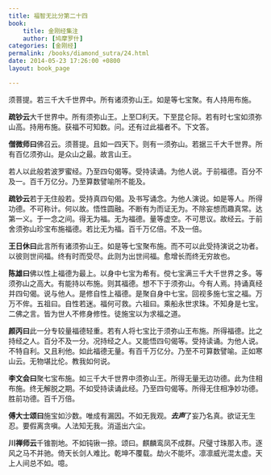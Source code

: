 ```yaml
---
title: 福智无比分第二十四
book:
    title: 金刚经集注
    author: [鸠摩罗什]
categories: [金刚经]
permalink: /books/diamond_sutra/24.html
date: 2014-05-23 17:26:00 +0800
layout: book_page

---
```


须菩提。若三千大千世界中。所有诸须弥山王。如是等七宝聚。有人持用布施。

**疏钞云**大千世界中。所有须弥山王。上至□利天。下至昆仑际。若有时七宝如须弥山高。持用布施。获福不可知数。问。还有过此福者不。下文答。

**僧微师曰**佛召云。须菩提。且如一四天下。则有一须弥山。若据三千大千世界。所有百亿须弥山。是众山之最。故言山王。

若人以此般若波罗蜜经。乃至四句偈等。受持读诵。为他人说。于前福德。百分不及一。百千万亿分。乃至算数譬喻所不能及。

**疏钞云**若于无住般若。受持真四句偈。及书写诵念。为他人演说。如是等人。所得功德。不可称计。何以故。悟性圆融。不断有为而证无为。不除妄想而趣真常。达第一义。于一念之间。得无为福。无为福德。量等虚空。不可思议。故经云。于前舍须弥山珍宝布施福德。若比无为福。百千万亿倍。不及一倍。

**王日休曰**此言所有诸须弥山王。如是等七宝聚布施。而不可以此受持演说之功者。以彼则世间福。终有时而受尽。此则为出世间福。愈增长而终无穷故也。

**陈雄曰**佛以性上福德为最上。以身中七宝为希有。傥七宝满三千大千世界之多。等须弥山之高大。有能持以布施。则其福德。想不下于须弥山。今有人焉。持诵真经并四句偈。说与他人。是修自性上福德。是聚自身中七宝。回视多施七宝之福。万万不侔。五祖曰。自性若迷。福何可救。六祖曰。乘船永世求珠。不知身是七宝。二佛之言。皆为世人不修身修性。徒施宝以为求福之道。

**颜丙曰**此一分专较量福德轻重。若有人将七宝比于须弥山王布施。所得福德。比之持经之人。百分不及一分。况持经之人。又能悟四句偈等。受持读诵。为他人说。不特自利。又且利他。如此福德无量。有百千万亿分。乃至不可算数譬喻。正如寒山云。无物堪比伦。教我如何说。

**李文会曰**聚七宝布施。如三千大千世界中须弥山王。所得无量无边功德。此为住相布施。终无解脱之期。不如受持读诵此经。乃至四句偈等。所得无住相净妙功德。胜前功德。百千万倍。

**傅大士颂曰**施宝如沙数。唯成有漏因。不如无我观。***去声***了妄乃名真。欲证无生忍。要假离贪嗔。人法知无我。消遥出六尘。

**川禅师云**千锥劄地。不如钝锹一捺。颂曰。麒麟鸾凤不成群。尺璧寸珠那入市。逐风之马不并驰。倚天长剑人难比。乾坤不覆载。劫火不能坏。凛凛威光混太虚。天上人间总不如。噫。 
